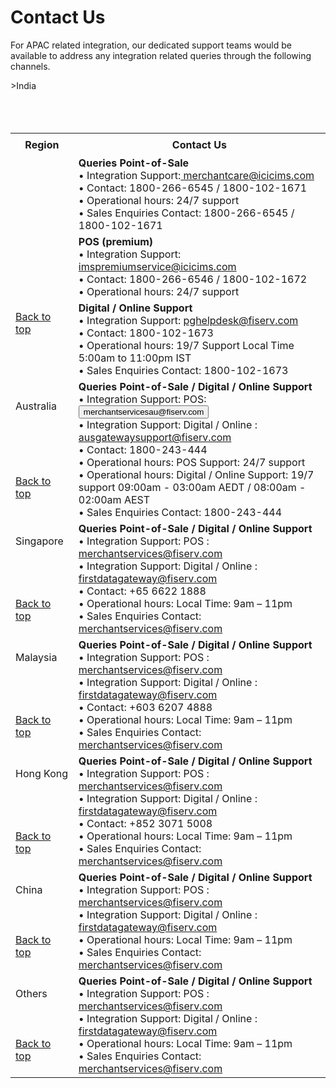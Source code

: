 # Contact Us

For APAC related integration, our dedicated support teams would be available to address any integration related queries through the following channels.

<!DOCTYPE html>
<html id="top">
<body>




<table  width="300%">

  <tr style="height: 36px;">
    <th width="20%"> <b>Region</b></th>
    <th width="100%"><b>Contact Us</b></th>
  </tr>
>India<br>
  <br>
  <br>
  <br>
  <tr>
  <td rowspan="3"
  <br>
  <br>
  <br>
  <br>
  <br>
  <br>
  <br>
  <br>
  <br>
  <br>
  <a href="#top">Back to top</a>
  </td>
   <td><b> Queries Point-of-Sale</b><br>
•  Integration Support:<a onClick="javascript:window.open('mailto:merchantcare@icicims.com', 'mail'); return false; event.preventDefault()" href="mailto:merchantcare@icicims.com"> merchantcare@icicims.com </a><br>
•  Contact: 1800-266-6545 / 1800-102-1671 <br>
•  Operational hours: 24/7 support<br>
•  Sales Enquiries Contact: 1800-266-6545 / 1800-102-1671 </td> 
  
</tr>

    

 <tr>
   <td><b> POS (premium) </b><br>
•  Integration Support:<a href="mailto:imspremiumservice@icicims.com">
imspremiumservice@icicims.com</a> <br>
•  Contact: 1800-266-6546 / 1800-102-1672 <br>
•  Operational hours: 24/7 support </td>
 </tr>

 <tr>
  <td> <b>Digital / Online Support</b><br>
•  Integration Support: <a onClick="javascript:window.open('mailto:pghelpdesk@fiserv.com', 'mail');event.preventDefault()" href= id="pghelpdesk@fiserv.com"> pghelpdesk@fiserv.com</a><br>
•  Contact: 1800-102-1673<br>
•  Operational hours: 19/7 Support Local Time 5:00am to 11:00pm IST <br>
•  Sales Enquiries Contact: 1800-102-1673
</td>
 </tr>

<tr style="height: 36px;">
  <td> Australia  
  <br>
  <br>
  <br>
  <br>
  <br>
  <br>
   <a href="#top">Back to top</a>
  </td>
  <td ><b>Queries Point-of-Sale / Digital / Online Support</b><br>
•  Integration Support: POS: <button onclick="location.href='mailto:merchantservicesau@fiserv.com';">merchantservicesau@fiserv.com</button> <br>
•  Integration Support: Digital / Online :  <a onClick="javascript:window.open('mailto:ausgatewaysupport@fiserv.com', 'mail');event.preventDefault()"  href="mailto: ausgatewaysupport@fiserv.com">ausgatewaysupport@fiserv.com</a> <br>
•  Contact: 1800-243-444<br>
•  Operational hours: POS Support: 24/7 support<br>
•  Operational hours: Digital / Online Support: 19/7 support 09:00am -
03:00am AEDT / 08:00am - 02:00am
AEST<br>
•  Sales Enquiries Contact: 1800-243-444
 </td>
</tr >
<tr style="height: 36px;">
 <td>Singapore
  <br>
  <br>
  <br>
  <br>
  <br>
  <a href="#top">Back to top</a> </td>
  <td><b> Queries Point-of-Sale / Digital / Online Support</b><br>
•  Integration Support: POS : <a onClick="javascript:window.open('mailto:merchantservices@fiserv.com', 'mail');event.preventDefault()" href="mailto:merchantservices@fiserv.com">merchantservices@fiserv.com</a><br>
•  Integration Support: Digital / Online : <a onClick="javascript:window.open('mailto:firstdatagateway@fiserv.com', 'mail');event.preventDefault()"  href="mailto:firstdatagateway@fiserv.com">firstdatagateway@fiserv.com</a><br>
•  Contact: +65 6622 1888<br>
•  Operational hours: Local Time: 9am – 11pm<br>
•  Sales Enquiries Contact: <a onClick="javascript:window.open('mailto:merchantservices@fiserv.com', 'mail');event.preventDefault()" href="mailto:merchantservices@fiserv.com">merchantservices@fiserv.com</a><br>
 </td>
</tr>

<tr>
  <td> Malaysia
  <br>
  <br>
  <br>
  <br>
  <br>
   <a href="#top">Back to top</a>
   </td>
  <td> <b>Queries Point-of-Sale / Digital / Online Support</b><br>
•  Integration Support: POS : <a onClick="javascript:window.open('mailto:merchantservices@fiserv.com', 'mail');event.preventDefault()" href="mailto:merchantservices@fiserv.com">merchantservices@fiserv.com</a><br>
•  Integration Support: Digital / Online : <a  onClick="javascript:window.open('mailto:firstdatagateway@fiserv.com', 'mail');event.preventDefault()" href="mailto:firstdatagateway@fiserv.com">firstdatagateway@fiserv.com</a><br>
•  Contact: +603 6207 4888<br>
•  Operational hours: Local Time: 9am – 11pm<br>
•  Sales Enquiries Contact: <a onClick="javascript:window.open('mailto:merchantservices@fiserv.com', 'mail');event.preventDefault()" href="mailto:merchantservices@fiserv.com">merchantservices@fiserv.com</a>
 </td>
 </tr>
 
<tr>
  <td> Hong Kong
  <br>
  <br>
  <br>
  <br>
  <br>
   <a href="#top">Back to top</a>
   </td>
  <td><b> Queries Point-of-Sale / Digital / Online Support</b><br>
•  Integration Support: POS : <a onClick="javascript:window.open('mailto:merchantservices@fiserv.com', 'mail');event.preventDefault()" href="mailto:merchantservices@fiserv.com">merchantservices@fiserv.com</a><br>
•  Integration Support: Digital / Online : <a onClick="javascript:window.open('mailto:firstdatagateway@fiserv.com', 'mail');event.preventDefault()"  href="mailto:firstdatagateway@fiserv.com">firstdatagateway@fiserv.com</a><br>
•  Contact: +852 3071 5008<br>
•  Operational hours: Local Time: 9am – 11pm<br>
•  Sales Enquiries Contact: <a onClick="javascript:window.open('mailto:merchantservices@fiserv.com', 'mail');event.preventDefault()" href="mailto:merchantservices@fiserv.com">merchantservices@fiserv.com</a>
 </td>
</tr>


<tr>
  <td> China
  <br>
  <br>
  <br>
  <br>
  <a href="#top">Back to top</a>
   </td>
  <td> <b> Queries Point-of-Sale / Digital / Online Support</b><br>
•  Integration Support: POS : <a onClick="javascript:window.open('mailto:merchantservices@fiserv.com', 'mail');event.preventDefault()" href="mailto:merchantservices@fiserv.com">merchantservices@fiserv.com</a><br>
•  Integration Support: Digital / Online : <a  onClick="javascript:window.open('mailto:firstdatagateway@fiserv.com', 'mail');event.preventDefault()" href="mailto:firstdatagateway@fiserv.com">firstdatagateway@fiserv.com</a><br>
•  Operational hours: Local Time: 9am – 11pm<br>
•  Sales Enquiries Contact: <a onClick="javascript:window.open('mailto:merchantservices@fiserv.com', 'mail');event.preventDefault()" href="mailto:merchantservices@fiserv.com">merchantservices@fiserv.com</a>
 </td>
 </tr>

<tr>
  <td> Others
  <br>
  <br>
  <br>
  <br>
    <a href="#top">Back to top</a>
   </td>
  <td> <b>Queries Point-of-Sale / Digital / Online Support</b><br>
•  Integration Support: POS : <a onClick="javascript:window.open('mailto:merchantservices@fiserv.com', 'mail');event.preventDefault()" href="mailto:merchantservices@fiserv.com">merchantservices@fiserv.com</a><br>
•  Integration Support: Digital / Online : <a onClick="javascript:window.open('mailto:firstdatagateway@fiserv.com', 'mail');event.preventDefault()" href="mailto:firstdatagateway@fiserv.com">firstdatagateway@fiserv.com</a><br>
•  Operational hours: Local Time: 9am – 11pm<br>
•  Sales Enquiries Contact:  <a onClick="javascript:window.open('mailto:merchantservices@fiserv.com', 'mail');event.preventDefault()" href="mailto:merchantservices@fiserv.com">merchantservices@fiserv.com</a>
 </td>
  </tr>


</table> 
</body>
</html>
